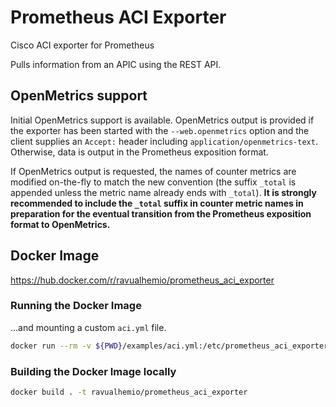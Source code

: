 # Prometheus ACI Exporter

Cisco ACI exporter for Prometheus

Pulls information from an APIC using the REST API.

## OpenMetrics support

Initial OpenMetrics support is available. OpenMetrics output is provided if the exporter has been started with the
`--web.openmetrics` option and the client supplies an `Accept:` header including `application/openmetrics-text`.
Otherwise, data is output in the Prometheus exposition format.

If OpenMetrics output is requested, the names of counter metrics are modified on-the-fly to match the new convention
(the suffix `_total` is appended unless the metric name already ends with `_total`). **It is strongly recommended to
include the `_total` suffix in counter metric names in preparation for the eventual transition from the Prometheus
exposition format to OpenMetrics.**

## Docker Image

https://hub.docker.com/r/ravualhemio/prometheus_aci_exporter

### Running the Docker Image

...and mounting a custom `aci.yml` file.

```bash
docker run --rm -v ${PWD}/examples/aci.yml:/etc/prometheus_aci_exporter/aci.yml -p 9377:9377 -it ravualhemio/prometheus_aci_exporter
```

### Building the Docker Image locally

```bash
docker build . -t ravualhemio/prometheus_aci_exporter
```
